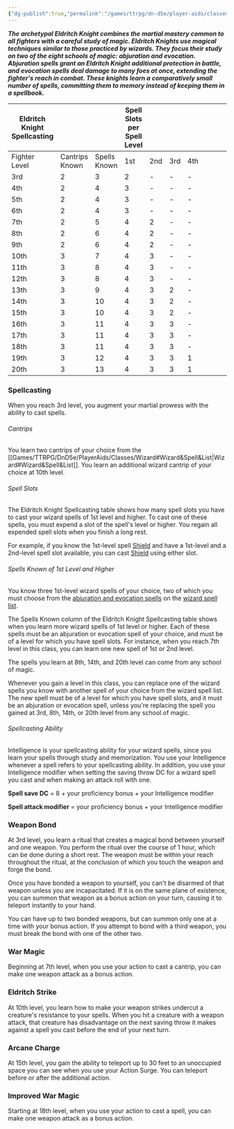 ```yaml
---
{"dg-publish":true,"permalink":"/games/ttrpg/dn-d5e/player-aids/classes/class-specialisations/fighter-eldritch-knight/","tags":["TTRPG/DND/5e"],"noteIcon":""}
---
```



**_The archetypal Eldritch Knight combines the martial mastery common to all fighters with a careful study of magic. Eldritch Knights use magical techniques similar to those practiced by wizards. They focus their study on two of the eight schools of magic: abjuration and evocation. Abjuration spells grant an Eldritch Knight additional protection in battle, and evocation spells deal damage to many foes at once, extending the fighter's reach in combat. These knights learn a comparatively small number of spells, committing them to memory instead of keeping them in a spellbook._**


|Eldritch Knight Spellcasting|   |   |Spell Slots per Spell Level|   |   |   |   |   |   |   |
|---|---|---|---|---|---|---|---|---|---|---|
|Fighter Level|Cantrips Known|Spells Known|1st|2nd|3rd|4th|
|3rd|2|3|2|-|-|-|
|4th|2|4|3|-|-|-|
|5th|2|4|3|-|-|-|
|6th|2|4|3|-|-|-|
|7th|2|5|4|2|-|-|
|8th|2|6|4|2|-|-|
|9th|2|6|4|2|-|-|
|10th|3|7|4|3|-|-|
|11th|3|8|4|3|-|-|
|12th|3|8|4|3|-|-|
|13th|3|9|4|3|2|-|
|14th|3|10|4|3|2|-|
|15th|3|10|4|3|2|-|
|16th|3|11|4|3|3|-|
|17th|3|11|4|3|3|-|
|18th|3|11|4|3|3|-|
|19th|3|12|4|3|3|1|
|20th|3|13|4|3|3|1|

### Spellcasting

When you reach 3rd level, you augment your martial prowess with the ability to cast spells.

###### Cantrips

You learn two cantrips of your choice from the [[Games/TTRPG/DnD5e/PlayerAids/Classes/Wizard#Wizard&Spell&List\|Wizard#Wizard&Spell&List]]. You learn an additional wizard cantrip of your choice at 10th level.

###### Spell Slots

The Eldritch Knight Spellcasting table shows how many spell slots you have to cast your wizard spells of 1st level and higher. To cast one of these spells, you must expend a slot of the spell's level or higher. You regain all expended spell slots when you finish a long rest.

For example, if you know the 1st-level spell [Shield](http://dnd5e.wikidot.com/spell:shield) and have a 1st-level and a 2nd-level spell slot available, you can cast [Shield](http://dnd5e.wikidot.com/spell:shield) using either slot.

###### Spells Known of 1st Level and Higher

You know three 1st-level wizard spells of your choice, two of which you must choose from the [abjuration and evocation spells](http://dnd5e.wikidot.com/spells:eldritch-knight) on the [wizard spell list](http://dnd5e.wikidot.com/spells:wizard).

The Spells Known column of the Eldritch Knight Spellcasting table shows when you learn more wizard spells of 1st level or higher. Each of these spells must be an abjuration or evocation spell of your choice, and must be of a level for which you have spell slots. For instance, when you reach 7th level in this class, you can learn one new spell of 1st or 2nd level.

The spells you learn at 8th, 14th, and 20th level can come from any school of magic.

Whenever you gain a level in this class, you can replace one of the wizard spells you know with another spell of your choice from the wizard spell list. The new spell must be of a level for which you have spell slots, and it must be an abjuration or evocation spell, unless you're replacing the spell you gained at 3rd, 8th, 14th, or 20th level from any school of magic.

###### Spellcasting Ability

Intelligence is your spellcasting ability for your wizard spells, since you learn your spells through study and memorization. You use your Intelligence whenever a spell refers to your spellcasting ability. In addition, you use your Intelligence modifier when setting the saving throw DC for a wizard spell you cast and when making an attack roll with one.

**Spell save DC** = 8 + your proficiency bonus + your Intelligence modifier

**Spell attack modifier** = your proficiency bonus + your Intelligence modifier

### Weapon Bond

At 3rd level, you learn a ritual that creates a magical bond between yourself and one weapon. You perform the ritual over the course of 1 hour, which can be done during a short rest. The weapon must be within your reach throughout the ritual, at the conclusion of which you touch the weapon and forge the bond.

Once you have bonded a weapon to yourself, you can't be disarmed of that weapon unless you are incapacitated. If it is on the same plane of existence, you can summon that weapon as a bonus action on your turn, causing it to teleport instantly to your hand.

You can have up to two bonded weapons, but can summon only one at a time with your bonus action. If you attempt to bond with a third weapon, you must break the bond with one of the other two.

### War Magic

Beginning at 7th level, when you use your action to cast a cantrip, you can make one weapon attack as a bonus action.

### Eldritch Strike

At 10th level, you learn how to make your weapon strikes undercut a creature's resistance to your spells. When you hit a creature with a weapon attack, that creature has disadvantage on the next saving throw it makes against a spell you cast before the end of your next turn.

### Arcane Charge

At 15th level, you gain the ability to teleport up to 30 feet to an unoccupied space you can see when you use your Action Surge. You can teleport before or after the additional action.

### Improved War Magic

Starting at 18th level, when you use your action to cast a spell, you can make one weapon attack as a bonus action.




